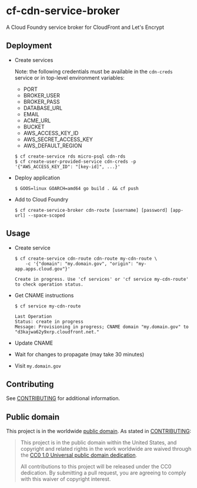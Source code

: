 # cf-cdn-service-broker

A Cloud Foundry service broker for CloudFront and Let's Encrypt

## Deployment

* Create services

    Note: the following credentials must be available in the `cdn-creds` service or in top-level environment variables:

    * PORT
    * BROKER_USER
    * BROKER_PASS
    * DATABASE_URL
    * EMAIL
    * ACME_URL
    * BUCKET
    * AWS_ACCESS_KEY_ID
    * AWS_SECRET_ACCESS_KEY
    * AWS_DEFAULT_REGION

    ```
    $ cf create-service rds micro-psql cdn-rds
    $ cf create-user-provided-service cdn-creds -p '{"AWS_ACCESS_KEY_ID": "[key-id]", ...}'
    ```

* Deploy application

    ```
    $ GOOS=linux GOARCH=amd64 go build . && cf push
    ```

* Add to Cloud Foundry

    ```
    $ cf create-service-broker cdn-route [username] [password] [app-url] --space-scoped
    ```

## Usage

* Create service

    ```
    $ cf create-service cdn-route cdn-route my-cdn-route \
        -c '{"domain": "my.domain.gov", "origin": "my-app.apps.cloud.gov"}'

    Create in progress. Use 'cf services' or 'cf service my-cdn-route' to check operation status.
    ```

* Get CNAME instructions

    ```
    $ cf service my-cdn-route

    Last Operation
    Status: create in progress
    Message: Provisioning in progress; CNAME domain "my.domain.gov" to "d3kajwa62y9xrp.cloudfront.net."
    ```

* Update CNAME

* Wait for changes to propagate (may take 30 minutes)

* Visit `my.domain.gov`

## Contributing

See [CONTRIBUTING](CONTRIBUTING.md) for additional information.

## Public domain

This project is in the worldwide [public domain](LICENSE.md). As stated in [CONTRIBUTING](CONTRIBUTING.md):

> This project is in the public domain within the United States, and copyright and related rights in the work worldwide are waived through the [CC0 1.0 Universal public domain dedication](https://creativecommons.org/publicdomain/zero/1.0/).
>
> All contributions to this project will be released under the CC0 dedication. By submitting a pull request, you are agreeing to comply with this waiver of copyright interest.
